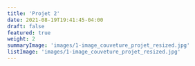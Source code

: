 ```yaml
---
title: 'Projet 2'
date: 2021-08-19T19:41:45-04:00
draft: false
featured: true
weight: 2
summaryImage: 'images/1-image_couveture_projet_resized.jpg'
listImage: 'images/1-image_couveture_projet_resized.jpg'
---
```

